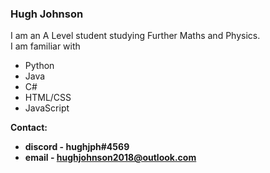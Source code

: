 ### Hugh Johnson
I am an A Level student studying Further Maths and Physics. <br>
I am familiar with
* Python
* Java
* C#
* HTML/CSS
* JavaScript

<b>Contact:<b> 
* discord - hughjph#4569
* email - hughjohnson2018@outlook.com

